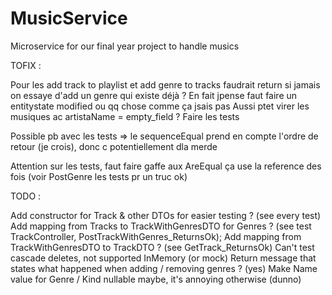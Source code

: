 # MusicService
Microservice for our final year project to handle musics

TOFIX :

Pour les add track to playlist et add genre to tracks faudrait return si jamais on essaye d'add un genre qui existe déjà ?
En fait jpense faut faire un entitystate modified ou qq chose comme ça jsais pas
Aussi ptet virer les musiques ac artistaName = empty_field ?
Faire les tests

Possible pb avec les tests => le sequenceEqual prend en compte l'ordre de retour (je crois), donc c potentiellement dla merde

Attention sur les tests, faut faire gaffe aux AreEqual ça use la reference des fois (voir PostGenre les tests pr un truc ok)

TODO :

Add constructor for Track & other DTOs for easier testing ? (see every test)
Add mapping from Tracks to TrackWithGenresDTO for Genres ? (see test TrackController, PostTrackWithGenres_ReturnsOk);
Add mapping from TrackWithGenresDTO to TrackDTO ? (see GetTrack_ReturnsOk)
Can't test cascade deletes, not supported InMemory (or mock)
Return message that states what happened when adding / removing genres ? (yes)
Make Name value for Genre / Kind nullable maybe, it's annoying otherwise (dunno)